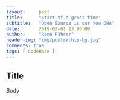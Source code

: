 ```yaml
---
layout:     post
title:      "Start of a great time"
subtitle:   "Open Source is our new DNA"
date:       2019-03-01 13:00:00
author:     "René Führer"
header-img: "img/posts/chip-bg.jpg"
comments: true
tags: [ CodeBase ]
---
```


## Title

Body

